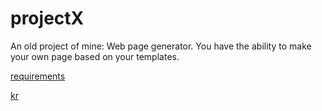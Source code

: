 # projectX

An old project of mine: Web page generator. You have the ability to make your own page based on your templates. 


[requirements](https://github.com/1wq2/projectX/blob/master/Documents/Reqs_upd.md)

[kr](https://github.com/1wq2/projectX/blob/master/Documents/kr/kr.md)


